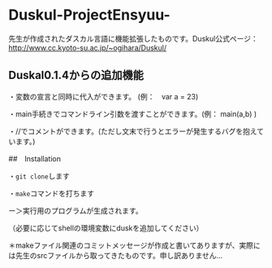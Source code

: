 # Duskul-ProjectEnsyuu-
先生が作成されたダスカル言語に機能拡張したものです。Duskul公式ページ：　http://www.cc.kyoto-su.ac.jp/~ogihara/Duskul/

## Duskal0.1.4からの追加機能

・変数の宣言と同時に代入ができます。 (例：　var a = 23)

・main手続きでコマンドライン引数を渡すことができます。(例： main(a,b) )

・//でコメントができます。(ただし文末で行うとエラーが発生するバグを抱えています。)

##　Installation

・`git clone`します

・`make`コマンドを打ちます

ー＞実行用のプログラムが生成されます。

（必要に応じてshellの環境変数にduskを追加してください）


＊makeファイル関連のコミットメッセージが作成と書いてありますが、実際には先生のsrcファイルから取ってきたものです。申し訳ありません...


